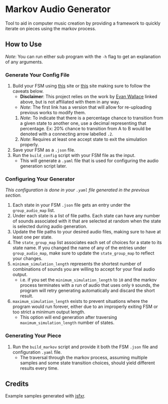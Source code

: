 # Markov Audio Generator

Tool to aid in computer music creation by providing a framework to quickly iterate on pieces using the markov process.

## How to Use

*Note*: You can run either sub program with the `-h` flag to get an explanation of any arguments.

### Generate Your Config File

1. Build your FSM using [this](https://www.cs.unc.edu/~otternes/comp455/fsm_designer/) site or [this](https://madebyevan.com/fsm/) site making sure to follow the caveats below.
    - **Disclaimer**: This project relies on the work by [Evan Wallace](https://github.com/evanw) linked above, but is not affiliated with them in any way.
    - *Note*: The first link has a version that will allow for re-uploading previous works to modify them.
    1. *Note*: To indicate that there is a percentage chance to transition from a given state to another one, use a decimal representing that percentage. Ex: 20% chance to transition from A to B would be denoted with a connecting arrow labelled `.2`.
    2. *Note*: Requires at least one accept state to exit the simulation properly.
2. Save your FSM as a `.json` file.
3. Run the `build_config` script with your FSM file as the input.
    - This will generate a `.yaml` file that is used for configuring the audio generation script later.

### Configuring Your Generator

*This configuration is done in your `.yaml` file generated in the previous section.*

1. Each state in your FSM `.json` file gets an entry under the `group_audio_map` list.
2. Under each state is a list of file paths. Each state can have any number of sounds associated with it that are selected at random when the state is selected during audio generation.
3. Update the file paths to your desired audio files, making sure to have at least one per state.
4. The `state_group_map` list associates each set of choices for a state to its state name. If you changed the name of any of the entries under `group_audio_map`, make sure to update the `state_group_map` to reflect your changes.
5. `minimum_simulation_length` represents the shortest number of combinations of sounds you are willing to accept for your final audio output.
    - i.e. if you set the `minimum_simulation_length` to `10` and the markov process terminates with a run of audio that uses only `9` sounds, the program will retry generating automatically and discard the short result.
6. `maximum_simulation_length` exists to prevent situations where the program would run forever, either due to an improperly exiting FSM or too strict a minimum output length.
    - This option will end generation after traversing `maximum_simulation_length` number of states.

### Generating Your Piece

1. Run the `build_markov` script and provide it both the FSM `.json` file and configuration `.yaml` file.
    - The traversal through the markov process, assuming multiple samples and some state transition choices, should yield different results every time.

## Credits

Example samples generated with [jsfxr](https://sfxr.me/).
